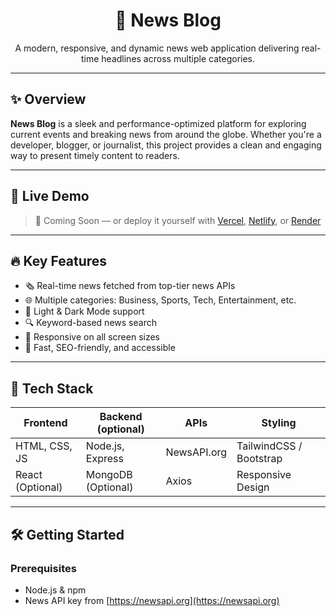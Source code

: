 <h1 align="center">📰 News Blog</h1>
<p align="center">
  A modern, responsive, and dynamic news web application delivering real-time headlines across multiple categories.
</p>


---

## ✨ Overview

**News Blog** is a sleek and performance-optimized platform for exploring current events and breaking news from around the globe. Whether you're a developer, blogger, or journalist, this project provides a clean and engaging way to present timely content to readers.

---

## 📸 Live Demo

> 🧪 Coming Soon — or deploy it yourself with [Vercel](https://vercel.com), [Netlify](https://netlify.com), or [Render](https://render.com)

---

## 🔥 Key Features

- 🗞️ Real-time news fetched from top-tier news APIs
- 🌐 Multiple categories: Business, Sports, Tech, Entertainment, etc.
- 🌙 Light & Dark Mode support
- 🔍 Keyword-based news search
- 📱 Responsive on all screen sizes
- 💨 Fast, SEO-friendly, and accessible

---

## 🧱 Tech Stack

| Frontend       | Backend (optional) | APIs        | Styling               |
|----------------|--------------------|-------------|------------------------|
| HTML, CSS, JS  | Node.js, Express   | NewsAPI.org | TailwindCSS / Bootstrap |
| React (Optional) | MongoDB (Optional) | Axios       | Responsive Design     |

---

## 🛠️ Getting Started

### Prerequisites

- Node.js & npm
- News API key from [https://newsapi.org](https://newsapi.org)

